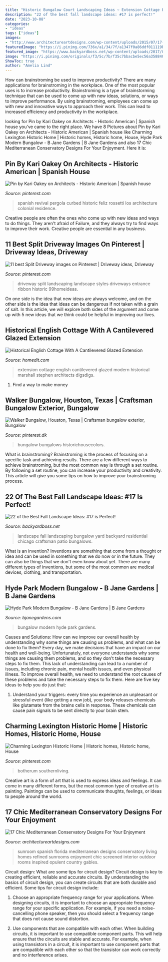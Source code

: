 ```yaml
---
title: "Historic Bungalow Court Landscaping Ideas ~ Extension Cottage English Cantilevered Glazed Modern Historical Marshall Stephen Architects Digsdigs"
description: "22 of the best fall landscape ideas: #17 is perfect!"
date: "2023-10-08"
categories:
- "ideas"
tags: ["ideas"]
images:
- "http://www.architectureartdesigns.com/wp-content/uploads/2015/07/17-Chic-Mediterranean-Conservatory-Designs-For-Your-Enjoyment-6.jpg"
featuredImage: "https://i.pinimg.com/736x/a1/34/7f/a1347f0a86ddf011119b8e512d2b0867--driveway-landscaping-driveway-design.jpg"
featured_image: "https://www.backyardboss.net/wp-content/uploads/2017/09/Backyard-Fall-Landscape.jpg"
image: "https://i.pinimg.com/originals/f3/5c/7b/f35c7bbacbe5ec56a3588402fc1acd39.jpg"
ShowToc: true
author: "Amelia Lind"
---
```



How can brainstroming be used to improve productivity?
There are many applications for brainstroming in the workplace. One of the most popular uses is to increase productivity. Brainstroming is a type of brainstorming technique that can be used to come up with new ideas, solutions, or ways to improve performance. By using brainstroming, employees can come up with new and innovative ways to approach their work. This can lead to increased efficiency and productivity in the workplace.

	

		
looking for Pin by Kari Oakey on Architects - Historic American | Spanish house you've came to the right place. We have 8 Pictures about Pin by Kari Oakey on Architects - Historic American | Spanish house like Charming Lexington Historic Home | Historic homes, Historic home, House, Hyde Park Modern Bungalow - B Jane Gardens | B Jane Gardens and also 17 Chic Mediterranean Conservatory Designs For Your Enjoyment. Here it is:
		
    
## Pin By Kari Oakey On Architects - Historic American | Spanish House

<img loading=lazy src="https://i.pinimg.com/originals/a6/d5/5f/a6d55ff683483edc1c6f7457facf36c7.jpg" onerror="this.onerror=null;this.src='https://tse2.mm.bing.net/th?id=OIP.ikdvaeKHXkP2hmR6g75p5gHaE6&amp;pid=15.1';" alt="Pin by Kari Oakey on Architects - Historic American | Spanish house">

_Source: pinterest.com_

>spanish revival pergola curbed historic feliz rossetti los architecture colonial residence. 

	

Creative people are often the ones who come up with new ideas and ways to do things. They aren't afraid of Failure, and they always try to find ways to improve their work. Creative people are essential in any business.

    
## 11 Best Split Driveway Images On Pinterest | Driveway Ideas, Driveway

<img loading=lazy src="https://i.pinimg.com/736x/a1/34/7f/a1347f0a86ddf011119b8e512d2b0867--driveway-landscaping-driveway-design.jpg" onerror="this.onerror=null;this.src='https://tse1.mm.bing.net/th?id=OIP.YDoum9vZbUVmHAN73tMz4QHaLH&amp;pid=15.1';" alt="11 best Split Driveway images on Pinterest | Driveway ideas, Driveway">

_Source: pinterest.com_

>driveway split landscaping landscape styles driveways entrance ribbon historic 99homeideas. 

	

On one side is the idea that new ideas are always welcome, and on the other side is the idea that ideas can be dangerous if not taken with a grain of salt. In this article, we will explore both sides of the argument and come up with 5 new ideas that we think could be helpful in improving our lives.

    
## Historical English Cottage With A Cantilevered Glazed Extension

<img loading=lazy src="https://cdn.homedit.com/wp-content/uploads/2016/04/Modern-Cantilevered-Glazed-Extension-by-Stephen-Marshall-Architects.jpg" onerror="this.onerror=null;this.src='https://tse2.mm.bing.net/th?id=OIP.sT9MFteoh79cSr_uznydCQHaE8&amp;pid=15.1';" alt="Historical English Cottage With A Cantilevered Glazed Extension">

_Source: homedit.com_

>extension cottage english cantilevered glazed modern historical marshall stephen architects digsdigs. 

	

1. Find a way to make money 

    
## Walker Bungalow, Houston, Texas | Craftsman Bungalow Exterior, Bungalow

<img loading=lazy src="https://i.pinimg.com/originals/86/20/af/8620af3d294940ddb966c42714513c87.jpg" onerror="this.onerror=null;this.src='https://tse4.mm.bing.net/th?id=OIP.zSVPO0KWqzpxky_sCY1F0gHaE6&amp;pid=15.1';" alt="Walker Bungalow, Houston, Texas | Craftsman bungalow exterior, Bungalow">

_Source: pinterest.dk_

>bungalow bungalows historichousecolors. 

	

What is brainstroming? Brainstroming is the process of focusing on a specific task and achieving results. There are a few different ways to achieve brainstroming, but the most common way is through a set routine. By following a set routine, you can increase your productivity and creativity. This article will give you some tips on how to improve your brainstroming process.

    
## 22 Of The Best Fall Landscape Ideas: #17 Is Perfect!

<img loading=lazy src="https://www.backyardboss.net/wp-content/uploads/2017/09/Backyard-Fall-Landscape.jpg" onerror="this.onerror=null;this.src='https://tse3.mm.bing.net/th?id=OIP.8asuuvIfEVQNJG2be3KqRAHaFi&amp;pid=15.1';" alt="22 of the Best Fall Landscape Ideas: #17 is Perfect!">

_Source: backyardboss.net_

>landscape fall landscaping bungalow yard backyard residential chicago craftsman patio bungalows. 

	

What is an invention?
Inventions are something that come from a thought or idea and can be used in something that we do now or in the future. They can also be things that we don't even know about yet. There are many different types of inventions, but some of the most common are medical devices, clothing, and transportation.

    
## Hyde Park Modern Bungalow - B Jane Gardens | B Jane Gardens

<img loading=lazy src="http://www.bjanegardens.com/wp-content/uploads/2016/03/Front-Overall.jpg" onerror="this.onerror=null;this.src='https://tse2.mm.bing.net/th?id=OIP.ReJCVeE4dqbRFiHiTj8ikAHaEX&amp;pid=15.1';" alt="Hyde Park Modern Bungalow - B Jane Gardens | B Jane Gardens">

_Source: bjanegardens.com_

>bungalow modern hyde park gardens. 

	

Causes and Solutions: How can we improve our overall health by understanding why some things are causing us problems, and what can be done to fix them?
Every day, we make decisions that have an impact on our health and well-being. Unfortunately, not everyone understands why some things are causing them problems, and so they don't take the necessary steps to fix them. This lack of understanding can lead to a number of issues, including chronic pain, mental health issues, and even physical illness. To improve overall health, we need to understand the root causes of these problems and take the necessary steps to fix them. Here are five key ideas to help you do just that: 
1) Understand your triggers: every time you experience an unpleasant or stressful event (like getting a new job), your body releases chemicals like glutamate from the brains cells in response. These chemicals can cause pain signals to be sent directly to your brain stem.

    
## Charming Lexington Historic Home | Historic Homes, Historic Home, House

<img loading=lazy src="https://i.pinimg.com/originals/f3/5c/7b/f35c7bbacbe5ec56a3588402fc1acd39.jpg" onerror="this.onerror=null;this.src='https://tse4.mm.bing.net/th?id=OIP.iEc_e1Q_n8C7em26I6UypwHaE8&amp;pid=15.1';" alt="Charming Lexington Historic Home | Historic homes, Historic home, House">

_Source: pinterest.com_

>botherum southernliving. 

	

Creative art is a form of art that is used to express ideas and feelings. It can come in many different forms, but the most common type of creative art is painting. Paintings can be used to communicate thoughts, feelings, or ideas to people around the world.

    
## 17 Chic Mediterranean Conservatory Designs For Your Enjoyment

<img loading=lazy src="http://www.architectureartdesigns.com/wp-content/uploads/2015/07/17-Chic-Mediterranean-Conservatory-Designs-For-Your-Enjoyment-6.jpg" onerror="this.onerror=null;this.src='https://tse3.mm.bing.net/th?id=OIP.Pq0so3-xE60OY3cXfPms3wHaE-&amp;pid=15.1';" alt="17 Chic Mediterranean Conservatory Designs For Your Enjoyment">

_Source: architectureartdesigns.com_

>sunroom spanish florida mediterranean designs conservatory living homes refined sunrooms enjoyment chic screened interior outdoor rooms inspired opulent country gables. 

	

Circuit design: What are some tips for circuit design?
Circuit design is key to creating efficient, reliable and accurate circuits. By understanding the basics of circuit design, you can create circuits that are both durable and efficient. Some tips for circuit design include:
1. Choose an appropriate frequency range for your applications. When designing circuits, it is important to choose an appropriate frequency range for your specific application. For example, if you need a noise-cancelling phone speaker, then you should select a frequency range that does not cause sound distortion.

2. Use components that are compatible with each other. When building circuits, it is important to use compatible component parts. This will help ensure that the circuits are stable and accurate. For example, when using transistors in a circuit, it is important to use component parts that are compatible with each other so that the transistor can work correctly and no interference arises.


